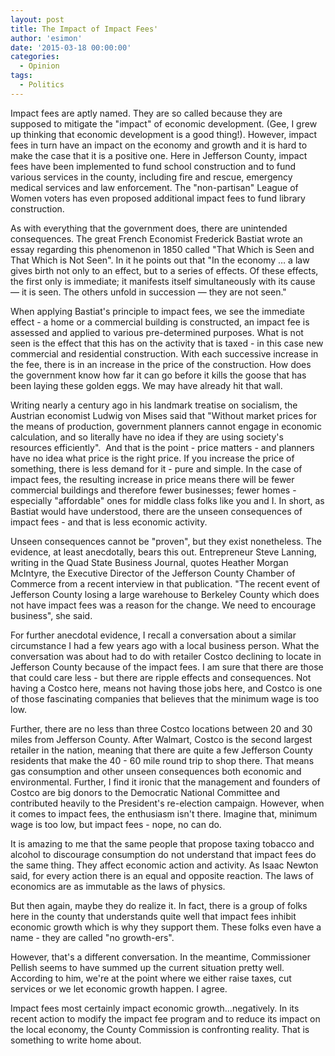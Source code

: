 ```yaml
---
layout: post
title: The Impact of Impact Fees'
author: 'esimon'
date: '2015-03-18 00:00:00'
categories:
  - Opinion
tags:
  - Politics
---
```

Impact fees are aptly named. They are so called because they are supposed to mitigate the "impact" of economic development. (Gee, I grew up thinking that economic development is a good thing!). However, impact fees in turn have an impact on the economy and growth and it is hard to make the case that it is a positive one. Here in Jefferson County, impact fees have been implemented to fund school construction and to fund various services in the county, including fire and rescue, emergency medical services and law enforcement. The "non-partisan" League of Women voters has even proposed additional impact fees to fund library construction. 

As with everything that the government does, there are unintended consequences. The great French Economist Frederick Bastiat wrote an essay regarding this phenomenon in 1850 called "That Which is Seen and That Which is Not Seen". In it he points out that "In the economy … a law gives birth not only to an effect, but to a series of effects. Of these effects, the first only is immediate; it manifests itself simultaneously with its cause — it is seen. The others unfold in succession — they are not seen."

When applying Bastiat's principle to impact fees, we see the immediate effect - a home or a commercial building is constructed, an impact fee is assessed and applied to various pre-determined purposes. What is not seen is the effect that this has on the activity that is taxed - in this case new commercial and residential construction. With each successive increase in the fee, there is in an increase in the price of the construction. How does the government know how far it can go before it kills the goose that has been laying these golden eggs. We may have already hit that wall. 

Writing nearly a century ago in his landmark treatise on socialism, the Austrian economist Ludwig von Mises said that "Without market prices for the means of production, government planners cannot engage in economic calculation, and so literally have no idea if they are using society's resources efficiently".  And that is the point - price matters - and planners have no idea what price is the right price. If you increase the price of something, there is less demand for it - pure and simple. In the case of impact fees, the resulting increase in price means there will be fewer commercial buildings and therefore fewer businesses; fewer homes - especially "affordable" ones for middle class folks like you and I. In short, as Bastiat would have understood, there are the unseen consequences of impact fees - and that is less economic activity. 

Unseen consequences cannot be "proven", but they exist nonetheless. The evidence, at least anecdotally, bears this out. Entrepreneur Steve Lanning, writing in the Quad State Business Journal, quotes Heather Morgan McIntyre, the Executive Director of the Jefferson County Chamber of Commerce from a recent interview in that publication. "The recent event of Jefferson County losing a large warehouse to Berkeley County which does not have impact fees was a reason for the change. We need to encourage business", she said. 

For further anecdotal evidence, I recall a conversation about a similar circumstance I had a few years ago with a local business person. What the conversation was about had to do with retailer Costco declining to locate in Jefferson County because of the impact fees. I am sure that there are those that could care less - but there are ripple effects and consequences. Not having a Costco here, means not having those jobs here, and Costco is one of those fascinating companies that believes that the minimum wage is too low. 

Further, there are no less than three Costco locations between 20 and 30 miles from Jefferson County. After Walmart, Costco is the second largest retailer in the nation, meaning that there are quite a few Jefferson County residents that make the 40 - 60 mile round trip to shop there. That means gas consumption and other unseen consequences both economic and environmental. Further, I find it ironic that the management and founders of Costco are big donors to the Democratic National Committee and contributed heavily to the President's re-election campaign. However, when it comes to impact fees, the enthusiasm isn't there. Imagine that, minimum wage is too low, but impact fees - nope, no can do. 

It is amazing to me that the same people that propose taxing tobacco and alcohol to discourage consumption do not understand that impact fees do the same thing. They affect economic action and activity. As Isaac Newton said, for every action there is an equal and opposite reaction. The laws of economics are as immutable as the laws of physics. 

But then again, maybe they do realize it. In fact, there is a group of folks here in the county that understands quite well that impact fees inhibit economic growth which is why they support them. These folks even have a name - they are called "no growth-ers". 

However, that's a different conversation. In the meantime, Commissioner Pellish seems to have summed up the current situation pretty well. According to him, we're at the point where we either raise taxes, cut services or we let economic growth happen. I agree. 

Impact fees most certainly impact economic growth…negatively. In its recent action to modify the impact fee program and to reduce its impact on the local economy, the County Commission is confronting reality. That is something to write home about. 

